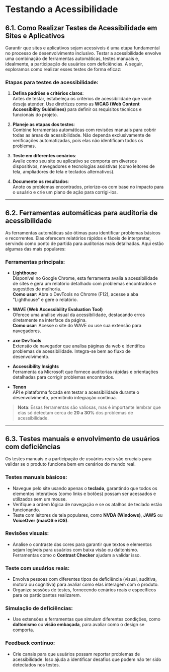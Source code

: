 # Testando a Acessibilidade

## 6.1. Como Realizar Testes de Acessibilidade em Sites e Aplicativos

Garantir que sites e aplicativos sejam acessíveis é uma etapa fundamental no processo de desenvolvimento inclusivo. Testar a acessibilidade envolve uma combinação de ferramentas automáticas, testes manuais e, idealmente, a participação de usuários com deficiências. A seguir, exploramos como realizar esses testes de forma eficaz:

### Etapas para testes de acessibilidade:
1. **Defina padrões e critérios claros**:  
   Antes de testar, estabeleça os critérios de acessibilidade que você deseja atender. Use diretrizes como as **WCAG (Web Content Accessibility Guidelines)** para definir os requisitos técnicos e funcionais do projeto.
   
2. **Planeje as etapas dos testes**:  
   Combine ferramentas automáticas com revisões manuais para cobrir todas as áreas da acessibilidade. Não dependa exclusivamente de verificações automatizadas, pois elas não identificam todos os problemas.
   
3. **Teste em diferentes cenários**:  
   Avalie como seu site ou aplicativo se comporta em diversos dispositivos, navegadores e tecnologias assistivas (como leitores de tela, ampliadores de tela e teclados alternativos).
   
4. **Documente os resultados**:  
   Anote os problemas encontrados, priorize-os com base no impacto para o usuário e crie um plano de ação para corrigi-los.

---

## 6.2. Ferramentas automáticas para auditoria de acessibilidade

As ferramentas automáticas são ótimas para identificar problemas básicos e recorrentes. Elas oferecem relatórios rápidos e fáceis de interpretar, servindo como ponto de partida para auditorias mais detalhadas. Aqui estão algumas das mais populares:

### Ferramentas principais:
- **Lighthouse**  
  Disponível no Google Chrome, esta ferramenta avalia a acessibilidade de sites e gera um relatório detalhado com problemas encontrados e sugestões de melhoria.  
  **Como usar**: Abra o DevTools no Chrome (F12), acesse a aba "Lighthouse" e gere o relatório.

- **WAVE (Web Accessibility Evaluation Tool)**  
  Oferece uma análise visual da acessibilidade, destacando erros diretamente na interface da página.  
  **Como usar**: Acesse o site do WAVE ou use sua extensão para navegadores.

- **axe DevTools**  
  Extensão de navegador que analisa páginas da web e identifica problemas de acessibilidade. Integra-se bem ao fluxo de desenvolvimento.

- **Accessibility Insights**  
  Ferramenta da Microsoft que fornece auditorias rápidas e orientações detalhadas para corrigir problemas encontrados.

- **Tenon**  
  API e plataforma focada em testar a acessibilidade durante o desenvolvimento, permitindo integração contínua.

> **Nota**: Essas ferramentas são valiosas, mas é importante lembrar que elas só detectam cerca de **20 a 30%** dos problemas de acessibilidade.

---

## 6.3. Testes manuais e envolvimento de usuários com deficiências

Os testes manuais e a participação de usuários reais são cruciais para validar se o produto funciona bem em cenários do mundo real.

### Testes manuais básicos:

- Navegue pelo site usando apenas o **teclado**, garantindo que todos os elementos interativos (como links e botões) possam ser acessados e utilizados sem um mouse.
- Verifique a ordem lógica de navegação e se os atalhos de teclado estão funcionando.
- Teste com leitores de tela populares, como **NVDA (Windows)**, **JAWS** ou **VoiceOver (macOS e iOS)**.

### Revisões visuais:

- Analise o contraste das cores para garantir que textos e elementos sejam legíveis para usuários com baixa visão ou daltonismo. Ferramentas como o **Contrast Checker** ajudam a validar isso.

### Teste com usuários reais:

- Envolva pessoas com diferentes tipos de deficiência (visual, auditiva, motora ou cognitiva) para avaliar como elas interagem com o produto.
- Organize sessões de testes, fornecendo cenários reais e específicos para os participantes realizarem.

### Simulação de deficiências:

- Use extensões e ferramentas que simulam diferentes condições, como **daltonismo** ou **visão embaçada**, para avaliar como o design se comporta.

### Feedback contínuo:

- Crie canais para que usuários possam reportar problemas de acessibilidade. Isso ajuda a identificar desafios que podem não ter sido detectados nos testes.
